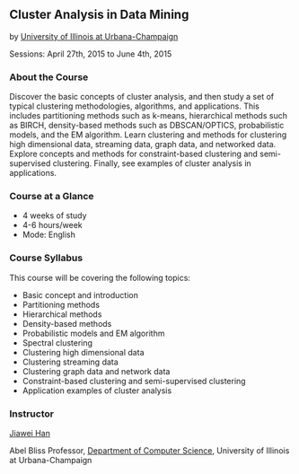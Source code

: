 ## Cluster Analysis in Data Mining
by [University of Illinois at Urbana-Champaign](https://www.coursera.org/illinois)

Sessions: April 27th, 2015 to June 4th, 2015

### About the Course
Discover the basic concepts of cluster analysis, and then study a set of typical clustering methodologies, algorithms, and applications. This includes partitioning methods such as k-means, hierarchical methods such as BIRCH, density-based methods such as DBSCAN/OPTICS, probabilistic models, and the EM algorithm. Learn clustering and methods for clustering high dimensional data, streaming data, graph data, and networked data. Explore concepts and methods for constraint-based clustering and semi-supervised clustering. Finally, see examples of cluster analysis in applications.

### Course at a Glance
- 4 weeks of study
- 4-6 hours/week
- Mode: English

### Course Syllabus
This course will be covering the following topics:
- Basic concept and introduction
- Partitioning methods
- Hierarchical methods
- Density-based methods
- Probabilistic models and EM algorithm
- Spectral clustering
- Clustering high dimensional data
- Clustering streaming data
- Clustering graph data and network data
- Constraint-based clustering and semi-supervised clustering
- Application examples of cluster analysis

### Instructor
[Jiawei Han](http://hanj.cs.illinois.edu/)

Abel Bliss Professor,
[Department of Computer Science](https://cs.illinois.edu/),
University of Illinois at Urbana-Champaign

